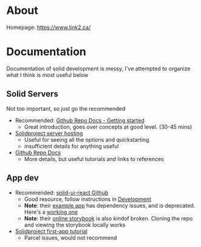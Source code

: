 # About 
Homepage: https://www.link2.ca/

# Documentation 
Documentation of solid development is messy, I've attempted to organize what I think is most useful below
## Solid Servers
Not too important, so just go the recommended
- Recommended: [Github Repo Docs - Getting started](https://github.com/CommunitySolidServer/tutorials/blob/main/getting-started.md)
  - Great introduction, goes over concepts at good level. (30-45 mins)
- [Solidproject server hosting](https://solidproject.org//self-hosting/css)
  - Useful for seeing all the options and quickstarting 
  - insufficient details for anything useful
- [Github Repo Docs](https://github.com/CommunitySolidServer/CommunitySolidServer/tree/main/documentation/markdown)
  - More details, but useful tutorials and links to references

## 

## App dev
- Recommended: [solid-ui-react Github](https://github.com/inrupt/solid-ui-react#development)
  - Good resource, follow instructions in [Development](https://github.com/inrupt/solid-ui-react#development) 
  - **Note**: their [example app](https://github.com/inrupt/solid-ui-react-demo) has dependency issues, and is deprecated. Here's a [working one](https://github.com/link2pod/NextAppExample)
  - **Note**: their [online storybook](https://solid-ui-react.docs.inrupt.com/) is also kindof broken. Cloning the repo and viewing the storybook locally works
- [Solidproject first-app tutorial](https://solidproject.org/developers/tutorials/first-app) 
  - Parcel issues, would not recommend
